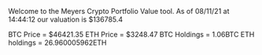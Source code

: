 Welcome to the Meyers Crypto Portfolio Value tool. 
As of 08/11/21 at 14:44:12 our valuation is $136785.4 

BTC Price = $46421.35
 ETH Price = $3248.47
BTC Holdings = 1.06BTC
 ETH holdings = 26.960005962ETH 
